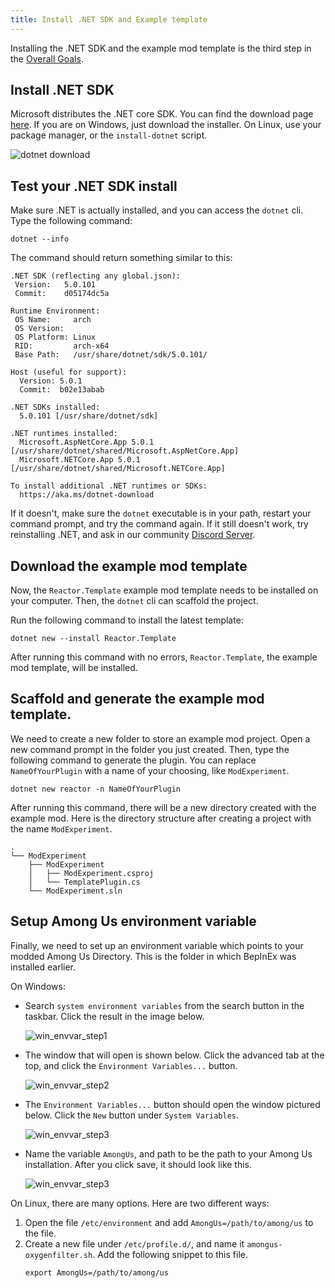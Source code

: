 ```yaml
---
title: Install .NET SDK and Example template
---
```



Installing the .NET SDK and the example mod template is the third step in the
[Overall Goals](/docs#overall-goals).


## Install .NET SDK

Microsoft distributes the .NET core SDK. You can find the download page
[here](https://dotnet.microsoft.com/download/dotnet/5.0).
If you are on Windows, just download the installer. On Linux, use your package manager, 
or the `install-dotnet` script.

![dotnet download](/img/dotnetdownload.png)

## Test your .NET SDK install

Make sure .NET is actually installed, and you can access the `dotnet` cli.
Type the following command:

```shell
dotnet --info
```

The command should return something similar to this:
```
.NET SDK (reflecting any global.json):
 Version:   5.0.101
 Commit:    d05174dc5a

Runtime Environment:
 OS Name:     arch
 OS Version:  
 OS Platform: Linux
 RID:         arch-x64
 Base Path:   /usr/share/dotnet/sdk/5.0.101/

Host (useful for support):
  Version: 5.0.1
  Commit:  b02e13abab

.NET SDKs installed:
  5.0.101 [/usr/share/dotnet/sdk]

.NET runtimes installed:
  Microsoft.AspNetCore.App 5.0.1 [/usr/share/dotnet/shared/Microsoft.AspNetCore.App]
  Microsoft.NETCore.App 5.0.1 [/usr/share/dotnet/shared/Microsoft.NETCore.App]

To install additional .NET runtimes or SDKs:
  https://aka.ms/dotnet-download
```
If it doesn't, make sure the `dotnet` executable is in your path, restart your 
command prompt, and try the command again. If it still doesn't work, try reinstalling
.NET, and ask in our community [Discord Server](https://discord.gg/Zcmsb9UGuq).


## Download the example mod template

Now, the `Reactor.Template` example mod template needs to be installed on your computer. Then, the
`dotnet` cli can scaffold the project.

Run the following command to install the latest template:
```shell
dotnet new --install Reactor.Template
```

After running this command with no errors, `Reactor.Template`, the example mod template, will be installed.

## Scaffold and generate the example mod template.
We need to create a new folder to store an example mod project. Open a new command prompt
in the folder you just created. Then, type the following command to generate the plugin.
You can replace `NameOfYourPlugin` with a name of your choosing, like `ModExperiment`.

```shell
dotnet new reactor -n NameOfYourPlugin
```

After running this command, there will be a new directory created with the example mod. Here
is the directory structure after creating a project with the name `ModExperiment`.
```
.
└── ModExperiment
    ├── ModExperiment
    │   ├── ModExperiment.csproj
    │   └── TemplatePlugin.cs
    └── ModExperiment.sln
```

## Setup Among Us environment variable

Finally, we need to set up an environment variable which points to your modded Among Us Directory.
This is the folder in which BepInEx was installed earlier.

On Windows:
- Search `system environment variables` from the search button in the taskbar. Click the
  result in the image below.
  
  ![win_envvar_step1](/img/winenvvar1.png)
- The window that will open is shown below. Click the advanced tab at the top, and click the
  `Environment Variables...` button.
  
  ![win_envvar_step2](/img/winenvvar2.png)
- The `Environment Variables...` button should open the window pictured below. Click the `New`
  button under `System Variables`. 
  
  ![win_envvar_step3](/img/winenvvar3.png)
- Name the variable `AmongUs`, and path to be the path to your
  Among Us installation. After you click save, it should look like this.
  
  ![win_envvar_step3](/img/winenvvar4.png)

On Linux, there are many options. Here are two different ways:
1.  Open the file `/etc/environment` and add `AmongUs=/path/to/among/us` to the file.
2.  Create a new file under `/etc/profile.d/`, and name it `amongus-oxygenfilter.sh`. Add the
    following snippet to this file.
    ```
    export AmongUs=/path/to/among/us
    ```
